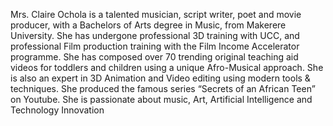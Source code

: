Mrs. Claire Ochola is a talented musician,
script writer, poet and movie producer,
with a Bachelors of Arts degree in Music,
from Makerere University. She has undergone professional 3D training with UCC, and professional Film production training with the Film Income Accelerator programme.
She has composed over 70 trending original
teaching aid videos for toddlers and children
using a unique Afro-Musical approach. She
is also an expert in 3D Animation and Video
editing using modern tools & techniques.
She produced the famous series “Secrets of
an African Teen” on Youtube. She is
passionate about music, Art, Artificial
Intelligence and Technology Innovation